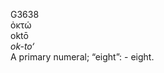 <body>
  <p>G3638<br>  ὀκτώ  <br> oktō  <br><i>ok-to‘ </i><br>A primary numeral; “eight”: - eight.<br></p>
 </body>